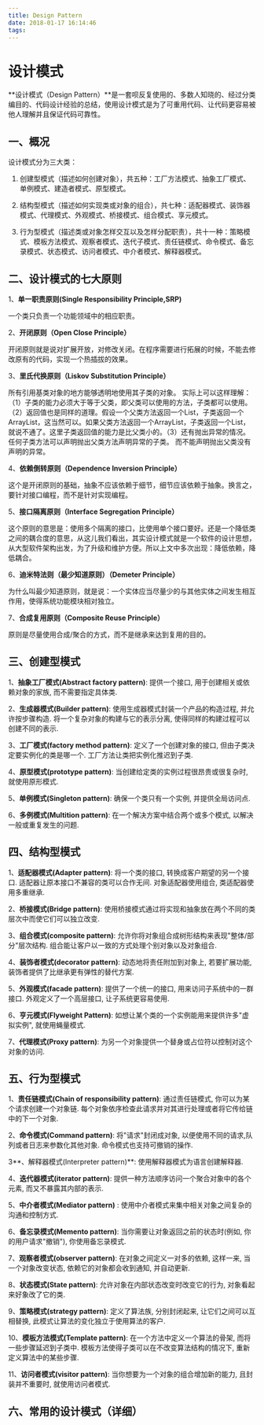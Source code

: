 ```yaml
---
title: Design Pattern
date: 2018-01-17 16:14:46
tags:
---
```


# 设计模式
**设计模式（Design Pattern）**是一套呗反复使用的、多数人知晓的、经过分类编目的、代码设计经验的总结，使用设计模式是为了可重用代码、让代码更容易被他人理解并且保证代码可靠性。
## 一、概况
设计模式分为三大类：

1. 创建型模式（描述如何创建对象），共五种：工厂方法模式、抽象工厂模式、单例模式、建造者模式、原型模式。

2. 结构型模式（描述如何实现类或对象的组合），共七种：适配器模式、装饰器模式、代理模式、外观模式、桥接模式、组合模式、享元模式。

3. 行为型模式（描述类或对象怎样交互以及怎样分配职责），共十一种：策略模式、模板方法模式、观察者模式、迭代子模式、责任链模式、命令模式、备忘录模式、状态模式、访问者模式、中介者模式、解释器模式。

## 二、设计模式的七大原则
1、**单一职责原则(Single Responsibility Principle,SRP)**

一个类只负责一个功能领域中的相应职责。

2、**开闭原则（Open Close Principle）**

开闭原则就是说对扩展开放，对修改关闭。在程序需要进行拓展的时候，不能去修改原有的代码，实现一个热插拔的效果。

3、**里氏代换原则（Liskov Substitution Principle）**

所有引用基类对象的地方能够透明地使用其子类的对象。
实际上可以这样理解：（1）子类的能力必须大于等于父类，即父类可以使用的方法，子类都可以使用。（2）返回值也是同样的道理。假设一个父类方法返回一个List，子类返回一个ArrayList，这当然可以。如果父类方法返回一个ArrayList，子类返回一个List，就说不通了。这里子类返回值的能力是比父类小的。（3）还有抛出异常的情况。任何子类方法可以声明抛出父类方法声明异常的子类。
而不能声明抛出父类没有声明的异常。

4、**依赖倒转原则（Dependence Inversion Principle）**

这个是开闭原则的基础，抽象不应该依赖于细节，细节应该依赖于抽象。换言之，要针对接口编程，而不是针对实现编程。

5、**接口隔离原则（Interface Segregation Principle）**

这个原则的意思是：使用多个隔离的接口，比使用单个接口要好。还是一个降低类之间的耦合度的意思，从这儿我们看出，其实设计模式就是一个软件的设计思想，从大型软件架构出发，为了升级和维护方便。所以上文中多次出现：降低依赖，降低耦合。

6、**迪米特法则（最少知道原则）（Demeter Principle）**

为什么叫最少知道原则，就是说：一个实体应当尽量少的与其他实体之间发生相互作用，使得系统功能模块相对独立。

7、**合成复用原则（Composite Reuse Principle）**

原则是尽量使用合成/聚合的方式，而不是继承来达到复用的目的。

## 三、创建型模式
1、**抽象工厂模式(Abstract factory pattern)**: 提供一个接口, 用于创建相关或依赖对象的家族, 而不需要指定具体类.

2、**生成器模式(Builder pattern)**: 使用生成器模式封装一个产品的构造过程, 并允许按步骤构造. 将一个复杂对象的构建与它的表示分离, 
使得同样的构建过程可以创建不同的表示.

3、**工厂模式(factory method pattern)**: 定义了一个创建对象的接口, 但由子类决定要实例化的类是哪一个. 工厂方法让类把实例化推迟到子类.

4、**原型模式(prototype pattern)**: 当创建给定类的实例过程很昂贵或很复杂时, 就使用原形模式.

5、**单例模式(Singleton pattern)**: 确保一个类只有一个实例, 并提供全局访问点.

6、**多例模式(Multition pattern)**: 在一个解决方案中结合两个或多个模式, 以解决一般或重复发生的问题.

## 四、结构型模式

1、**适配器模式(Adapter pattern)**: 将一个类的接口, 转换成客户期望的另一个接口. 适配器让原本接口不兼容的类可以合作无间. 对象适配器使用组合, 类适配器使用多重继承.

2、**桥接模式(Bridge pattern)**: 使用桥接模式通过将实现和抽象放在两个不同的类层次中而使它们可以独立改变.

3、**组合模式(composite pattern)**: 允许你将对象组合成树形结构来表现"整体/部分"层次结构. 组合能让客户以一致的方式处理个别对象以及对象组合.

4、**装饰者模式(decorator pattern)**: 动态地将责任附加到对象上, 若要扩展功能, 装饰者提供了比继承更有弹性的替代方案.

5、**外观模式(facade pattern)**: 提供了一个统一的接口, 用来访问子系统中的一群接口. 外观定义了一个高层接口, 让子系统更容易使用.

6、**亨元模式(Flyweight Pattern)**: 如想让某个类的一个实例能用来提供许多"虚拟实例", 就使用蝇量模式.

7、**代理模式(Proxy pattern)**: 为另一个对象提供一个替身或占位符以控制对这个对象的访问.

## 五、行为型模式
1、**责任链模式(Chain of responsibility pattern)**: 通过责任链模式, 你可以为某个请求创建一个对象链. 每个对象依序检查此请求并对其进行处理或者将它传给链中的下一个对象.

2、**命令模式(Command pattern)**: 将"请求"封闭成对象, 以便使用不同的请求,队列或者日志来参数化其他对象. 命令模式也支持可撤销的操作.

3**、解释器模式(Interpreter pattern)**: 使用解释器模式为语言创建解释器.

4、**迭代器模式(iterator pattern)**: 提供一种方法顺序访问一个聚合对象中的各个元素, 而又不暴露其内部的表示.

5、**中介者模式(Mediator pattern)** : 使用中介者模式来集中相关对象之间复杂的沟通和控制方式.

6、**备忘录模式(Memento pattern)**: 当你需要让对象返回之前的状态时(例如, 你的用户请求"撤销"), 你使用备忘录模式.

7、**观察者模式(observer pattern)**: 在对象之间定义一对多的依赖, 这样一来, 当一个对象改变状态, 依赖它的对象都会收到通知, 并自动更新.

8、**状态模式(State pattern)**: 允许对象在内部状态改变时改变它的行为, 对象看起来好象改了它的类.

9、**策略模式(strategy pattern)**: 定义了算法族, 分别封闭起来, 让它们之间可以互相替换, 此模式让算法的变化独立于使用算法的客户.

10、**模板方法模式(Template pattern)**: 在一个方法中定义一个算法的骨架, 而将一些步骤延迟到子类中. 模板方法使得子类可以在不改变算法结构的情况下, 重新定义算法中的某些步骤.

11、**访问者模式(visitor pattern)**: 当你想要为一个对象的组合增加新的能力, 且封装并不重要时, 就使用访问者模式.

## 六、常用的设计模式（详细）


